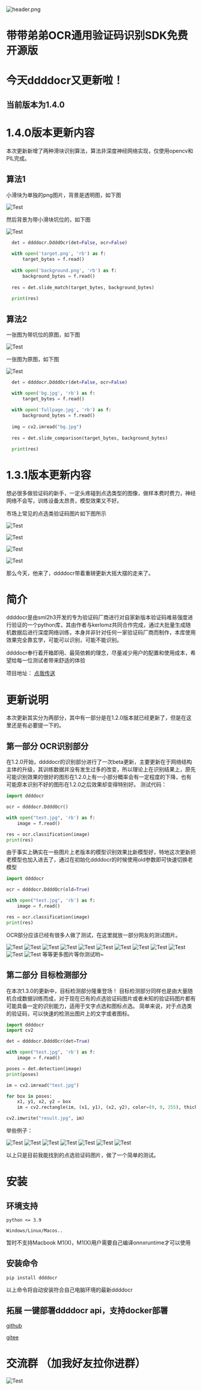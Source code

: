 ![header.png](https://z3.ax1x.com/2021/07/02/R6Ih28.jpg)

# 带带弟弟OCR通用验证码识别SDK免费开源版

# 今天ddddocr又更新啦！
  ## 当前版本为1.4.0

# 1.4.0版本更新内容

  本次更新新增了两种滑块识别算法，算法非深度神经网络实现，仅使用opencv和PIL完成。

  ## 算法1
  小滑块为单独的png图片，背景是透明图，如下图

  ![Test](https://cdn.wenanzhe.com/img/b.png) 

  然后背景为带小滑块坑位的，如下图 
  
  ![Test](https://cdn.wenanzhe.com/img/a.png) 

  ```python
    det = ddddocr.DdddOcr(det=False, ocr=False)
    
    with open('target.png', 'rb') as f:
        target_bytes = f.read()
    
    with open('background.png', 'rb') as f:
        background_bytes = f.read()
    
    res = det.slide_match(target_bytes, background_bytes)
    
    print(res)
  ```
  ## 算法2
  一张图为带坑位的原图，如下图

  ![Test](https://cdn.wenanzhe.com/img/bg.jpg) 

  一张图为原图，如下图 
  
  ![Test](https://cdn.wenanzhe.com/img/fullpage.jpg) 

  ```python
    det = ddddocr.DdddOcr(det=False, ocr=False)

    with open('bg.jpg', 'rb') as f:
        target_bytes = f.read()
    
    with open('fullpage.jpg', 'rb') as f:
        background_bytes = f.read()
    
    img = cv2.imread("bg.jpg")
    
    res = det.slide_comparison(target_bytes, background_bytes)

    print(res)
  ```


# 1.3.1版本更新内容

  想必很多做验证码的新手，一定头疼碰到点选类型的图像，做样本费时费力，神经网络不会写，训练设备太昂贵，模型效果又不好。

  市场上常见的点选类验证码图片如下图所示


 ![Test](https://cdn.wenanzhe.com/img/0446fe794381489f90719d5e0506f2da.jpg) 

 ![Test](https://cdn.wenanzhe.com/img/6175e944c1dc408a89aabe4f7fc07fca.jpg) 

 ![Test](https://cdn.wenanzhe.com/img/20211226135747.png) 

  ![Test](https://cdn.wenanzhe.com/img/f34390d4911c45ce9058dc2e7e9d847a.jpg) 

  那么今天，他来了，ddddocr带着重磅更新大摇大摆的走来了。
# 简介
  ddddocr是由sml2h3开发的专为验证码厂商进行对自家新版本验证码难易强度进行验证的一个python库，其由作者与kerlomz共同合作完成，通过大批量生成随机数据后进行深度网络训练，本身并非针对任何一家验证码厂商而制作，本库使用效果完全靠玄学，可能可以识别，可能不能识别。

  ddddocr奉行着开箱即用、最简依赖的理念，尽量减少用户的配置和使用成本，希望给每一位测试者带来舒适的体验

项目地址： [点我传送](https://github.com/sml2h3/ddddocr) 

# 更新说明

  本次更新其实分为两部分，其中有一部分是在1.2.0版本就已经更新了，但是在这里还是有必要提一下的。

## 第一部分 OCR识别部分

  在1.2.0开始，ddddocr的识别部分进行了一次beta更新，主要更新在于网络结构主体的升级，其训练数据并没有发生过多的改变，所以理论上在识别结果上，原先可能识别效果的很好的图形在1.2.0上有一小部分概率会有一定程度的下降，也有可能原本识别不好的图形在1.2.0之后效果却变得特别好。
  测试代码：
   

```python
import ddddocr

ocr = ddddocr.DdddOcr()

with open("test.jpg", 'rb') as f:
    image = f.read()

res = ocr.classification(image)
print(res)
``` 
由于事实上确实在一些图片上老版本的模型识别效果比新模型好，特地这次更新把老模型也加入进去了，通过在初始化ddddocr的时候使用old参数即可快速切换老模型

```python
import ddddocr

ocr = ddddocr.DdddOcr(old=True)

with open("test.jpg", 'rb') as f:
    image = f.read()

res = ocr.classification(image)
print(res)
``` 

  OCR部分应该已经有很多人做了测试，在这里就放一部分网友的测试图片。

   ![Test](https://cdn.wenanzhe.com/img/20210715211733855.png) 
   ![Test](https://cdn.wenanzhe.com/img/78b7f57d-371d-4b65-afb2-d19608ae1892.png) 
  ![Test](https://cdn.wenanzhe.com/img/%E5%BE%AE%E4%BF%A1%E5%9B%BE%E7%89%87_20211226142305.png) 
   ![Test](https://cdn.wenanzhe.com/img/%E5%BE%AE%E4%BF%A1%E5%9B%BE%E7%89%87_20211226142325.png) 
   ![Test](https://cdn.wenanzhe.com/img/2AMLyA_fd83e1f1800e829033417ae6dd0e0ae0.png) 
   ![Test](https://cdn.wenanzhe.com/img/aabd_181ae81dd5526b8b89f987d1179266ce.jpg) 
   ![Test](https://cdn.wenanzhe.com/img/2bghz_b504e9f9de1ed7070102d21c6481e0cf.png) 
   ![Test](https://cdn.wenanzhe.com/img/0000_z4ecc2p65rxc610x.jpg) 
   ![Test](https://cdn.wenanzhe.com/img/2acd_0586b6b36858a4e8a9939db8a7ec07b7.jpg) 
  ![Test](https://cdn.wenanzhe.com/img/2a8r_79074e311d573d31e1630978fe04b990.jpg) 
   ![Test](https://cdn.wenanzhe.com/img/aftf_C2vHZlk8540y3qAmCM.bmp) 
   ![Test](https://cdn.wenanzhe.com/img/%E5%BE%AE%E4%BF%A1%E6%88%AA%E5%9B%BE_20211226144057.png) 
等等更多图片等你测试哟~

## 第二部分 目标检测部分
  在本次1.3.0的更新中，目标检测部分隆重登场！
  目标检测部分同样也是由大量随机合成数据训练而成，对于现在已有的点选验证码图片或者未知的验证码图片都有可能具备一定的识别能力，适用于文字点选和图标点选。
  简单来说，对于点选类的验证码，可以快速的检测出图片上的文字或者图标。
  

```python
import ddddocr
import cv2

det = ddddocr.DdddOcr(det=True)

with open("test.jpg", 'rb') as f:
    image = f.read()

poses = det.detection(image)
print(poses)

im = cv2.imread("test.jpg")

for box in poses:
    x1, y1, x2, y2 = box
    im = cv2.rectangle(im, (x1, y1), (x2, y2), color=(0, 0, 255), thickness=2)

cv2.imwrite("result.jpg", im)

```

举些例子：

 ![Test](https://cdn.wenanzhe.com/img/page1_1.jpg) 
   ![Test](https://cdn.wenanzhe.com/img/page1_2.jpg) 
   ![Test](https://cdn.wenanzhe.com/img/page1_3.jpg) 
   ![Test](https://cdn.wenanzhe.com/img/page1_4.jpg) 
   ![Test](https://cdn.wenanzhe.com/img/result.jpg) 
  ![Test](https://cdn.wenanzhe.com/img/result2.jpg) 
  ![Test](https://cdn.wenanzhe.com/img/result4.jpg) 

以上只是目前我能找到的点选验证码图片，做了一个简单的测试。

# 安装

## 环境支持

`python <= 3.9`

`Windows/Linux/Macos..`

暂时不支持Macbook M1(X)，M1(X)用户需要自己编译onnxruntime才可以使用

## 安装命令

`pip install ddddocr`

以上命令将自动安装符合自己电脑环境的最新ddddocr

## 拓展 一键部署ddddocr api，支持docker部署

[github](https://github.com/sml2h3/ocr_api_server) 

[gitee](https://gitee.com/fkgeek/ocr_api_server)

# 交流群 （加我好友拉你进群）

 ![Test](https://cdn.wenanzhe.com/img/mmqrcode1640418911274.png!/scale/50) 


   
